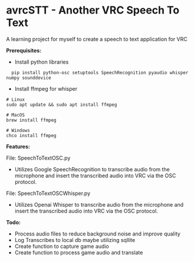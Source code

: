 # avrcSTT - Another VRC Speech To Text
A learning project for myself to create a speech to text application for VRC

**Prerequisites:**

- Install python libraries
```
  pip install python-osc setuptools SpeechRecognition pyaudio whisper numpy sounddevice
```
- Install ffmpeg for whisper
```
# Linux
sudo apt update && sudo apt install ffmpeg

# MacOS
brew install ffmpeg

# Windows
chco install ffmpeg
```

**Features:**

File: SpeechToTextOSC.py 

- Utilizes Google SpeechRecognition to transcribe audio from the microphone and insert the transcribed audio into VRC via the OSC protocol.

File: SpeechToTextOSCWhisper.py 

- Utilizes Openai Whisper to transcribe audio from the microphone and insert the transcribed audio into VRC via the OSC protocol.

**Todo:**

- Process audio files to reduce background noise and improve quality
- Log Transcribes to local db maybe utilizing sqllite
- Create function to capture game audio
- Create function to process game audio and translate
